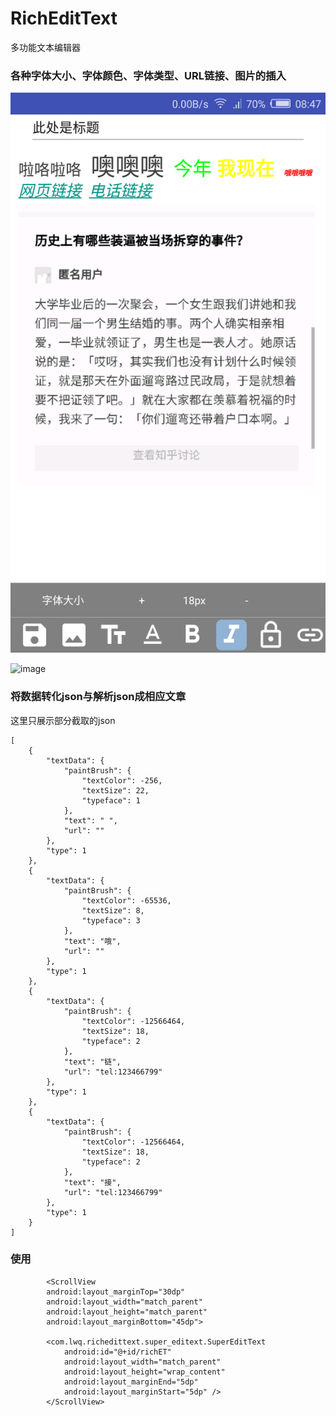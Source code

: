 # RichEditText
多功能文本编辑器
### 各种字体大小、字体颜色、字体类型、URL链接、图片的插入

![image](https://github.com/lwq0739/RichEditText/blob/master/Screenshot/Screenshot_1.png)

![image](https://github.com/lwq0739/RichEditText/blob/master/Screenshot/gif_0-2519.gif)

### 将数据转化json与解析json成相应文章
这里只展示部分截取的json
```
[
    {
        "textData": {
            "paintBrush": {
                "textColor": -256,
                "textSize": 22,
                "typeface": 1
            },
            "text": " ",
            "url": ""
        },
        "type": 1
    },
    {
        "textData": {
            "paintBrush": {
                "textColor": -65536,
                "textSize": 8,
                "typeface": 3
            },
            "text": "哦",
            "url": ""
        },
        "type": 1
    },
    {
        "textData": {
            "paintBrush": {
                "textColor": -12566464,
                "textSize": 18,
                "typeface": 2
            },
            "text": "链",
            "url": "tel:123466799"
        },
        "type": 1
    },
    {
        "textData": {
            "paintBrush": {
                "textColor": -12566464,
                "textSize": 18,
                "typeface": 2
            },
            "text": "接",
            "url": "tel:123466799"
        },
        "type": 1
    }
]
```

### 使用

```
        <ScrollView
        android:layout_marginTop="30dp"
        android:layout_width="match_parent"
        android:layout_height="match_parent"
        android:layout_marginBottom="45dp">

        <com.lwq.richedittext.super_editext.SuperEditText
            android:id="@+id/richET"
            android:layout_width="match_parent"
            android:layout_height="wrap_content"
            android:layout_marginEnd="5dp"
            android:layout_marginStart="5dp" />
        </ScrollView>
```
